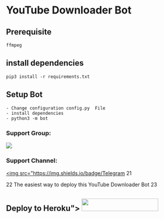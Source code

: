 # YouTube Downloader Bot
## Prerequisite
    ffmpeg
  
    
## install dependencies
    pip3 install -r requirements.txt


## Setup Bot
    - Change configuration config.py  File
    - install dependencies
    - python3 -m bot
    
### Support Group:
<a href="https://t.me/T5_T7"><img src="https://img.shields.io/badge/Telegram-Join%20Telegram%20Group-blue.svg?logo=telegram"></a>
### Support Channel:
<a href="https://t.me/Y5_M5"><img src="https://img.shields.io/badge/Telegram
21

22
The easiest way to deploy this YouTube Downloader Bot
23
<p align="center"><a href="https://heroku.com/deploy?template=https://github.com/khalilThabit/YouTubMebot-Join%20Telegram%20Channel-red.svg?logo=telegram"></a>

## Deploy to Heroku"> <img src="https://img.shields.io/badge/Deploy%20To%20Heroku-blueviolet?style=for-the-badge&logo=heroku" width="210" height="34.45"/></a></p>
